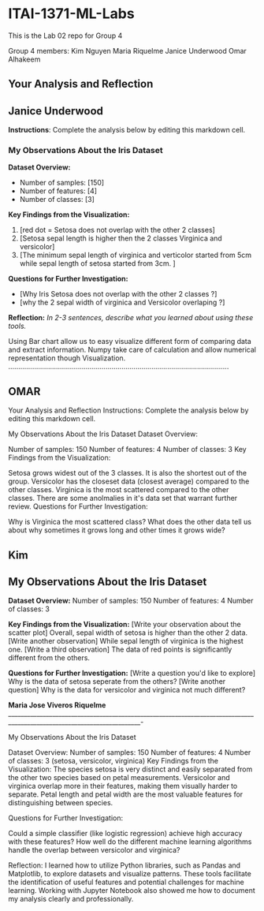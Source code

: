 # ITAI-1371-ML-Labs
This is the Lab 02 repo for Group 4

Group 4 members: Kim Nguyen Maria Riquelme Janice Underwood Omar Alhakeem

## Your Analysis and Reflection
## Janice Underwood
**Instructions**: Complete the analysis below by editing this markdown cell.

### My Observations About the Iris Dataset

**Dataset Overview:**
- Number of samples: [150]
- Number of features: [4]
- Number of classes: [3]

**Key Findings from the Visualization:**
1. [red dot = Setosa does not overlap with the other 2 classes]
2. [Setosa sepal length is higher then the 2 classes Virginica and versicolor]
3. [The minimum sepal length of virginica and verticolor started from 5cm while sepal length of setosa started from 3cm. ]

**Questions for Further Investigation:**
- [Why Iris Setosa does not overlap with the other 2 classes ?]
- [why the 2 sepal width of virginica and Versicolor overlaping ?]

**Reflection:**
*In 2-3 sentences, describe what you learned about using these tools.*

Using Bar chart allow us to easy visualize different form of comparing data and extract information. Numpy take care of calculation and allow numerical representation though Visualization.
...............................................................................................................


## OMAR

Your Analysis and Reflection
Instructions: Complete the analysis below by editing this markdown cell.

My Observations About the Iris Dataset
Dataset Overview:

Number of samples: 150
Number of features: 4
Number of classes: 3
Key Findings from the Visualization:

Setosa grows widest out of the 3 classes. It is also the shortest out of the group.
Versicolor has the closeset data (closest average) compared to the other classes.
Virginica is the most scattered compared to the other classes. There are some anolmalies in it's data set that warrant further review.
Questions for Further Investigation:

Why is Virginica the most scattered class?
What does the other data tell us about why sometimes it grows long and other times it grows wide?

## Kim
## My Observations About the Iris Dataset
**Dataset Overview:**
Number of samples: 150
Number of features: 4
Number of classes: 3

**Key Findings from the Visualization:**
[Write your observation about the scatter plot] Overall, sepal width of setosa is higher than the other 2 data.
[Write another observation] While sepal length of virginica is the highest one.
[Write a third observation] The data of red points is significantly different from the others.

**Questions for Further Investigation:**
[Write a question you'd like to explore] Why is the data of setosa seperate from the others?
[Write another question] Why is the data for versicolor and virginica not much different?

**Maria Jose Viveros Riquelme** 
________________________________________________________________________________________________________________________-

My Observations About the Iris Dataset

Dataset Overview:
Number of samples: 150
Number of features: 4
Number of classes: 3 (setosa, versicolor, virginica)
Key Findings from the Visualization:
The species setosa is very distinct and easily separated from the other two species based on petal measurements.
Versicolor and virginica overlap more in their features, making them visually harder to separate.
Petal length and petal width are the most valuable features for distinguishing between species.

Questions for Further Investigation:

Could a simple classifier (like logistic regression) achieve high accuracy with these features?
How well do the different machine learning algorithms handle the overlap between versicolor and virginica?

Reflection:
I learned how to utilize Python libraries, such as Pandas and Matplotlib, to explore datasets and visualize patterns. These tools facilitate the identification of useful features and potential challenges for machine learning. Working with Jupyter Notebook also showed me how to document my analysis clearly and professionally.
